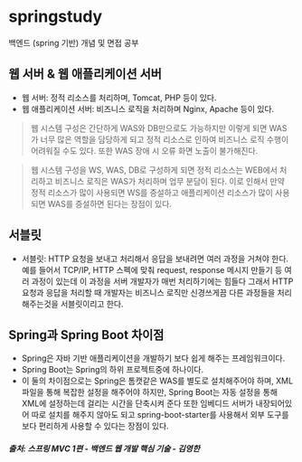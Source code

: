 # springstudy
백엔드 (spring 기반) 개념 및 면접 공부



## 웹 서버 & 웹 애플리케이션 서버

- 웹 서버: 정적 리소스를 처리하며, Tomcat, PHP 등이 있다.
- 웹 애플리케이션 서버: 비즈니스 로직을 처리하며 Nginx, Apache 등이 있다.

> 웹 시스템 구성은 간단하게 WAS와 DB만으로도 가능하지만 이렇게 되면 WAS가 너무 많은 역할을 담당하게 되고 정적 리소스로 인하여 비즈니스 로직 수행이 어려워질 수도 있다. 또한 WAS 장애 시 오류 화면 노출이 불가해진다.

> 웹 시스템 구성을 WS, WAS, DB로 구성하게 되면 정적 리소스는 WEB에서 처리하고 비즈니스 로직은 WAS가 처리하며 업무 분담이 된다. 이로 인해서 만약 정적 리소스가 많이 사용되면 WS를 증설하고 애플리케이션 리소스가 많이 사용되면 WAS를 증설하면 된다는 장점이 있다.


## 서블릿

- 서블릿: HTTP 요청을 보내고 처리해서 응답을 보내려면 여러 과정을 거쳐야 한다. 
예를 들어서 TCP/IP, HTTP 스펙에 맞춰 request, response 메시지 만들기 등 여러 과정이 있는데
이 과정을 서버 개발자가 매번 처리하기에는 힘들다 그래서 HTTP 요청과 응답을 처리할 때 개발자는 비즈니스 로직만 신경쓰게끔 다른 과정들을 처리해주는것을 서블릿이리고 한다.


## Spring과 Spring Boot 차이점

- Spring은 자바 기반 애플리케이션을 개발하기 보다 쉽게 해주는 프레임워크이다.
- Spring Boot는 Spring의 하위 프로젝트중에 하나이다.
- 이 둘의 차이점으로는 Spring은 톰캣같은 WAS를 별도로 설치해주어야 하며, XML 파일을 통해 복잡한 설정을 해주어야 하지만,
  Spring Boot는 자동 설정을 통해 XML에 설정하는데 걸리는 시간을 단축시켜 준다 또한 임베디드 서버가 내장되어있어 따로 설치를 해주지 않아도 되고
  spring-boot-starter를 사용해서 외부 도구를 보다 편리하게 사용할 수 있다는 장점이 있다.



##### 출처: 스프링 MVC 1편 - 백엔드 웹 개발 핵심 기술 - 김영한
